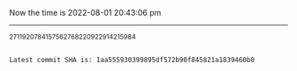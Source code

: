 Now the time is 2022-08-01 20:43:06 pm

---

<small>2711920784157562768220922914215984</small>

```txt

Latest commit SHA is: 1aa555930399895df572b90f845821a1839460b0
```
